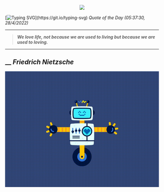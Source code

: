 <p align='center'><img src='https://komarev.com/ghpvc/?username=hungpurdie&label=Total+Vistors&color=brightgreen&style=plastic'></p> 


 [![Typing SVG](https://readme-typing-svg.herokuapp.com?font=Press+Start+2P&color=C2F784&size=35&width=900&height=100&lines=Hello+World%2C+I'm+Hung+!)](https://git.io/typing-svg) 
 _Quote of the Day (05:37:30, 28/4/2022)_
___
>**_We love life, not because we are used to living but because we are used to loving._**
___
## __ **_Friedrich Nietzsche_** 
<p align="center"><img src="src/assets/images/robot-dancing-dribble.gif"/></p>